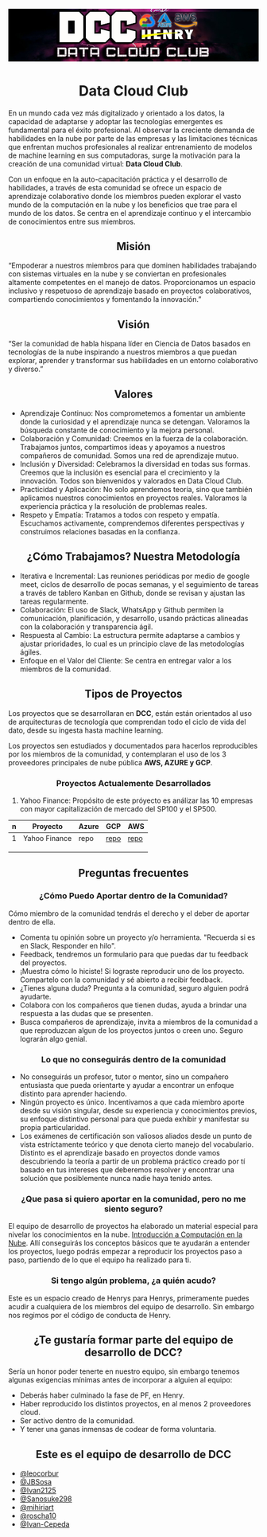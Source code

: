 ![banner](images/BANNER.jpg)

<h1 align="center"> Data Cloud Club </h1>

En un mundo cada vez más digitalizado y orientado a los datos, la capacidad de adaptarse y adoptar las tecnologías emergentes es fundamental para el éxito profesional. Al observar la creciente demanda de habilidades en la nube por parte de las empresas y las limitaciones técnicas que enfrentan muchos profesionales al realizar entrenamiento de modelos de machine learning en sus computadoras, surge la motivación para la creación de una comunidad virtual: **Data Cloud Club**.

Con un enfoque en la auto-capacitación práctica y el desarrollo de habilidades, a través de esta comunidad se ofrece un espacio de aprendizaje colaborativo donde los miembros pueden explorar el vasto mundo de la computación en la nube y los beneficios que trae para el mundo de los datos. Se centra en el aprendizaje continuo y el intercambio de conocimientos entre sus miembros.

<h2 align="center">Misión</h2>

“Empoderar a nuestros miembros para que dominen habilidades trabajando con sistemas virtuales en la nube y se conviertan en profesionales altamente competentes en el manejo de datos. Proporcionamos un espacio inclusivo y respetuoso de aprendizaje basado en proyectos colaborativos, compartiendo conocimientos y fomentando la innovación.”

<h2 align="center">Visión</h2>

“Ser la comunidad de habla hispana líder en Ciencia de Datos basados en tecnologías de la nube inspirando a nuestros miembros a que puedan explorar, aprender y transformar sus habilidades en un entorno colaborativo y diverso.”

<h2 align="center">Valores</h2>

- Aprendizaje Continuo: Nos comprometemos a fomentar un ambiente donde la curiosidad y el aprendizaje nunca se detengan. Valoramos la búsqueda constante de conocimiento y la mejora personal.
- Colaboración y Comunidad: Creemos en la fuerza de la colaboración. Trabajamos juntos, compartimos ideas y apoyamos a nuestros compañeros de comunidad. Somos una red de aprendizaje mutuo.
- Inclusión y Diversidad: Celebramos la diversidad en todas sus formas. Creemos que la inclusión es esencial para el crecimiento y la innovación. Todos son bienvenidos y valorados en Data Cloud Club.
- Practicidad y Aplicación: No solo aprendemos teoría, sino que también aplicamos nuestros conocimientos en proyectos reales. Valoramos la experiencia práctica y la resolución de problemas reales.
- Respeto y Empatía: Tratamos a todos con respeto y empatía. Escuchamos activamente, comprendemos diferentes perspectivas y construimos relaciones basadas en la confianza.

<h2 align="center">¿Cómo Trabajamos? Nuestra Metodología</h2>

- Iterativa e Incremental: Las reuniones periódicas por medio de google meet, ciclos de desarrollo de pocas semanas, y el seguimiento de tareas a través de tablero Kanban en Github, donde se revisan y ajustan las tareas regularmente.
- Colaboración: El uso de Slack, WhatsApp y Github permiten la comunicación, planificación, y desarrollo, usando prácticas alineadas con la colaboración y transparencia ágil.
- Respuesta al Cambio: La estructura permite adaptarse a cambios y ajustar prioridades, lo cual es un principio clave de las metodologías ágiles.
- Enfoque en el Valor del Cliente: Se centra en entregar valor a los miembros de la comunidad.

<h2 align="center">Tipos de Proyectos</h2>

Los proyectos que se desarrollaran en **DCC**, están están orientados al uso de arquitecturas de tecnología que comprendan todo el ciclo de vida del dato, desde su ingesta hasta machine learning.

Los proyectos sen estudiados y documentados para hacerlos reproducibles por los miembros de la comunidad, y contemplaran el uso de los 3 proveedores principales de nube pública **AWS, AZURE y GCP**.

<h3 align="center">Proyectos Actualemente Desarrollados</h3>

1. Yahoo Finance: Propósito de este próyecto es análizar las 10 empresas con mayor capitalización de mercado del SP100 y el SP500.

| n | Proyecto      | Azure | GCP                                                          | AWS                                                              |
| - | ------------- | ----- | ------------------------------------------------------------ | ---------------------------------------------------------------- |
| 1 | Yahoo Finance | repo  | [repo](https://github.com/datacloudclub/GCP-Asesor_financiero/) | [repo](https://github.com/datacloudclub/aws-pipeline-yahoo-finance) |
|   |               |       |                                                              |                                                                  |
|   |               |       |                                                              |                                                                  |
|   |               |       |                                                              |                                                                  |

<h2 align="center">Preguntas frecuentes</h2>

<h3 align="center">¿Cómo Puedo Aportar dentro de la Comunidad?</h3>

Cómo miembro de la comunidad tendrás el derecho y el deber de aportar dentro de ella.

- Comenta tu opinión sobre un proyecto y/o herramienta. "Recuerda si es en Slack, Responder en hilo".
- Feedback, tendremos un formulario para que puedas dar tu feedback del proyectos.
- ¡Muestra cómo lo hiciste! Si lograste reproducir uno de los proyecto. Compartelo con la comunidad y sé abierto a recibir feedback.
- ¿Tienes alguna duda? Pregunta a la comunidad, seguro alguien podrá ayudarte.
- Colabora con los compañeros que tienen dudas, ayuda a brindar una respuesta a las dudas que se presenten.
- Busca compañeros de aprendizaje, invita a miembros de la comunidad a que reproduzcan algun de los proyectos juntos o creen uno. Seguro lograrán algo genial.

<h3 align="center">Lo que no conseguirás dentro de la comunidad</h3>

- No conseguirás un profesor, tutor o mentor, sino un compañero entusiasta que pueda orientarte y ayudar a encontrar un enfoque distinto para aprender haciendo.
- Ningún proyecto es único. Incentivamos a que cada miembro aporte desde su visión singular, desde su experiencia y conocimientos previos, su enfoque distintivo personal para que pueda exhibir y manifestar su propia particularidad.
- Los exámenes de certificación son valiosos aliados desde un punto de vista estríctamente teórico y que denota cierto manejo del vocabulario. Distinto es el aprendizaje basado en proyectos donde vamos descubriendo la teoría a partir de un problema práctico creado por tí basado en tus intereses que deberemos resolver y encontrar una solución que posiblemente nunca nadie haya tenido antes.

<h3 align="center">¿Que pasa si quiero aportar en la comunidad, pero no me siento seguro?</h3>

El equipo de desarrollo de proyectos ha elaborado un material especial para nivelar los conocimientos en la nube. [Introducción a Computación en la Nube](https://github.com/datacloudclub/datacloudclub/blob/main/Introduccion_a_cloud_computing.md). Allí conseguirás los conceptos básicos que te ayudarán a entender los proyectos, luego podrás empezar a reproducir los proyectos paso a paso, partiendo de lo que el equipo ha realizado para ti.

<h3 align="center">Si tengo algún problema, ¿a quién acudo?</h3>

Este es un espacio creado de Henrys para Henrys, primeramente puedes acudir a cualquiera de los miembros del equipo de desarrollo. Sin embargo nos regimos por el código de conducta de Henry.

<h2 align="center">¿Te gustaría formar parte del equipo de desarrollo de DCC?</h2>

Sería un honor poder tenerte en nuestro equipo, sin embargo tenemos algunas exigencias mínimas antes de incorporar a alguien al equipo:

- Deberás haber culminado la fase de PF, en Henry.
- Haber reproducido los distintos proyectos, en al menos 2 proveedores cloud.
- Ser activo dentro de la comunidad.
- Y tener una ganas inmensas de codear de forma voluntaria.

<h2 align="center">Este es el equipo de desarrollo de DCC</h2>

- [@leocorbur](https://github.com/leocorbur)
- [@JBSosa](https://github.com/JBSosa)
- [@Ivan2125](https://github.com/Ivan2125)
- [@Sanosuke298](https://github.com/Sanosuke298)
- [@mihiriart](https://github.com/mihiriart)
- [@roscha10](https://github.com/roscha10)
- [@Ivan-Cepeda](https://github.com/Ivan-Cepeda)
